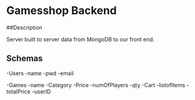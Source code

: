 # Gamesshop Backend

##Description

Server built to server data from MongoDB to our front end.

## Schemas

-Users
    -name
    -pwd
    -email

-Games
    -name
    -Category
    -Price
    -numOfPlayers
    -qty
-Cart
    -listofItems
    -totalPrice
    -userID